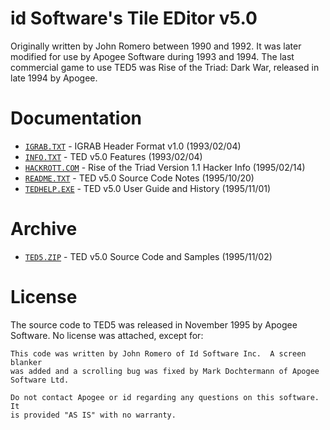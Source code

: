 # id Software's Tile EDitor v5.0

Originally written by John Romero between 1990 and 1992. It was later modified
for use by Apogee Software during 1993 and 1994. The last commercial game to
use TED5 was Rise of the Triad: Dark War, released in late 1994 by Apogee.

# Documentation

- [`IGRAB.TXT`](./docs/igrab.txt) - IGRAB Header Format v1.0 (1993/02/04)
- [`INFO.TXT`](./docs/info.txt) - TED v5.0 Features (1993/02/04)
- [`HACKROTT.COM`](./docs/hackrott.txt) - Rise of the Triad Version 1.1 Hacker Info (1995/02/14)
- [`README.TXT`](./docs/readme.txt) - TED v5.0 Source Code Notes (1995/10/20)
- [`TEDHELP.EXE`](./docs/tedhelp.txt) - TED v5.0 User Guide and History (1995/11/01)

# Archive

- [`TED5.ZIP`](./archive/ted5.zip) - TED v5.0 Source Code and Samples (1995/11/02)

# License

The source code to TED5 was released in November 1995 by Apogee Software. No
license was attached, except for:

```
This code was written by John Romero of Id Software Inc.  A screen blanker
was added and a scrolling bug was fixed by Mark Dochtermann of Apogee
Software Ltd.

Do not contact Apogee or id regarding any questions on this software.  It
is provided "AS IS" with no warranty.
```
